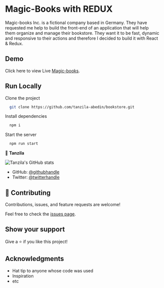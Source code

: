 # Magic-Books with REDUX

Magic-books Inc. is a fictional company based in Germany. They have requested  me help to build the front-end of an application that will help them organize and manage their bookstore. They want it to be fast, dynamic and responsive to their actions and therefore I decided to build it with React & Redux.
  
## Demo
Click here to view Live [Magic-books](https://tanzila-magic-books.herokuapp.com/).
## Run Locally

Clone the project

```bash
  git clone https://github.com/tanzila-abedin/bookstore.git
```

Install dependencies

```bash
  npm i
```

Start the server

```bash
  npm run start
```

👤 **Tanzila**

![Tanzila's GitHub stats](https://github-readme-stats.vercel.app/api?username=tanzila-abedin&count_private=true&theme=dark&show_icons=true)

- GitHub: [@githubhandle](https://github.com/tanzila-abedin)
- Twitter: [@twitterhandle](https://twitter.com/TanzilaAbedin)
## 🤝 Contributing
Contributions, issues, and feature requests are welcome!

Feel free to check the [issues page](../../issues/).

## Show your support
Give a ⭐️ if you like this project!

## Acknowledgments
- Hat tip to anyone whose code was used
- Inspiration
- etc


